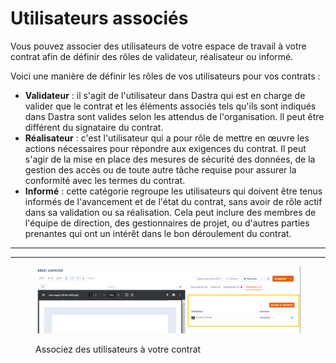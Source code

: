 # Utilisateurs associés

Vous pouvez associer des utilisateurs de votre espace de travail à votre contrat afin de définir des rôles de validateur, réalisateur ou informé.

Voici une manière de définir les rôles de vos utilisateurs pour vos contrats :&#x20;

* **Validateur** : il s'agit de l'utilisateur dans Dastra qui est en charge de valider que le contrat et les éléments associés tels qu'ils sont indiqués dans Dastra sont valides selon les attendus de l'organisation. ll peut être différent du signataire du contrat.&#x20;
* **Réalisateur** : c'est l'utilisateur qui a pour rôle de mettre en œuvre les actions nécessaires pour répondre aux exigences du contrat. Il peut s'agir de la mise en place des mesures de sécurité des données, de la gestion des accès ou de toute autre tâche requise pour assurer la conformité avec les termes du contrat.
* **Informé** : cette catégorie regroupe les utilisateurs qui doivent être tenus informés de l'avancement et de l'état du contrat, sans avoir de rôle actif dans sa validation ou sa réalisation. Cela peut inclure des membres de l'équipe de direction, des gestionnaires de projet, ou d'autres parties prenantes qui ont un intérêt dans le bon déroulement du contrat.

***

***

<figure><img src="../../.gitbook/assets/image (331).png" alt=""><figcaption><p>Associez des utilisateurs à votre contrat</p></figcaption></figure>
